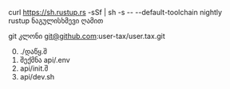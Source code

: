 curl https://sh.rustup.rs -sSf | sh -s -- --default-toolchain nightly<br>rustup ნაგულისხმევი ღამით

git კლონი git@github.com:user-tax/user.tax.git

0. ./დაწყ.შ
1. შექმნა api/.env
2. api/init.შ
3. api/dev.sh